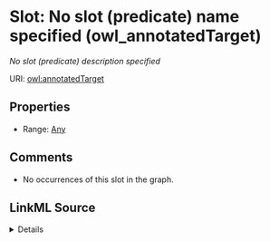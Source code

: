 

# Slot: No slot (predicate) name specified (owl_annotatedTarget)


_No slot (predicate) description specified_







URI: [owl:annotatedTarget](http://www.w3.org/2002/07/owl#annotatedTarget)



<!-- no inheritance hierarchy -->








## Properties

* Range: [Any](../classes/Any.md)





## Comments

* No occurrences of this slot in the graph.



## LinkML Source

<details>

```yaml
name: owl_annotatedTarget
description: No slot (predicate) description specified
title: No slot (predicate) name specified
comments:
- No occurrences of this slot in the graph.
from_schema: fio-kg
rank: 1000
slot_uri: owl:annotatedTarget
alias: owl_annotatedTarget
range: Any

```
</details>